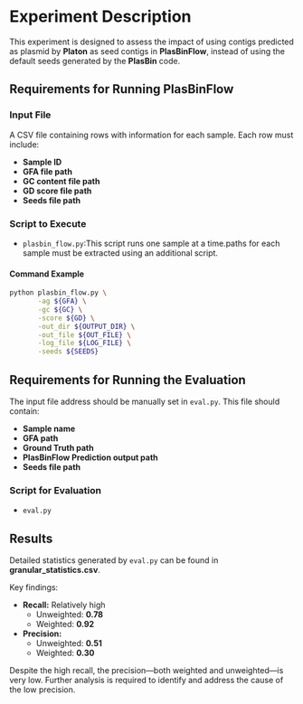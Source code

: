 # Experiment Description

This experiment is designed to assess the impact of using contigs predicted as plasmid by **Platon** as seed contigs in **PlasBinFlow**, instead of using the default seeds generated by the **PlasBin** code.

## Requirements for Running PlasBinFlow

### Input File
A CSV file containing rows with information for each sample. Each row must include:
- **Sample ID**
- **GFA file path**
- **GC content file path**
- **GD score file path**
- **Seeds file path**

### Script to Execute
- `plasbin_flow.py`:This script runs one sample at a time.paths for each sample must be extracted using an additional script.
#### Command Example
```bash
python plasbin_flow.py \
       -ag ${GFA} \
       -gc ${GC} \
       -score ${GD} \
       -out_dir ${OUTPUT_DIR} \
       -out_file ${OUT_FILE} \
       -log_file ${LOG_FILE} \
       -seeds ${SEEDS}
```
## Requirements for Running the Evaluation

The input file address should be manually set in `eval.py`. This file should contain:
- **Sample name**
- **GFA path**
- **Ground Truth path**
- **PlasBinFlow Prediction output path**
- **Seeds file path**

### Script for Evaluation
- `eval.py`

## Results

Detailed statistics generated by `eval.py` can be found in **granular_statistics.csv**. 

Key findings:
- **Recall:** Relatively high
  - Unweighted: **0.78**
  - Weighted: **0.92**
- **Precision:**
  - Unweighted: **0.51**
  - Weighted: **0.30**

Despite the high recall, the precision—both weighted and unweighted—is very low. Further analysis is required to identify and address the cause of the low precision.
